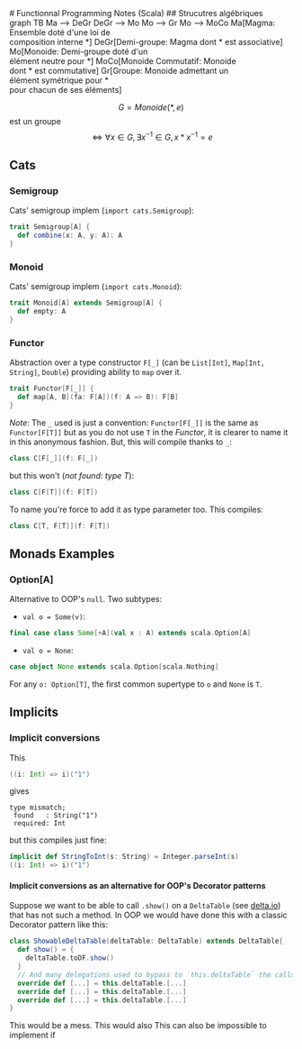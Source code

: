 <!--NOTE HEAD START-->
<link rel="icon" type="image/png" href="./imgs/favicon_db.png" />
<script src="https://cdnjs.cloudflare.com/ajax/libs/mermaid/8.0.0/mermaid.min.js"></script>
<script type="text/x-mathjax-config">MathJax.Hub.Config({tex2jax: {skipTags: ['script', 'noscript','style', 'textarea', 'pre'],inlineMath: [['$','$']]}});</script>
<script src="https://cdn.mathjax.org/mathjax/latest/MathJax.js?config=TeX-AMS-MML_HTMLorMML" type="text/javascript"></script>
<script>document.body.style.background = "#f2f2f2";</script>
<!--NOTE HEAD END-->
# Functionnal Programming Notes (Scala)
## Strucutres algébriques
<div class="mermaid">
graph TB
Ma --> DeGr
DeGr --> Mo
Mo --> Gr
Mo --> MoCo
Ma[Magma: Ensemble doté d'une loi de<br/>composition interne *]
DeGr[Demi-groupe: Magma dont * est associative]
Mo[Monoide: Demi-groupe doté d'un<br/>élément neutre pour *]
MoCo[Monoide Commutatif: Monoide<br/>dont * est commutative]
Gr[Groupe: Monoide admettant un<br/>élément symétrique pour *<br/>pour chacun de ses éléments]
</div>

$$G=Monoide(*,e)$$
est un groupe $$\Leftrightarrow \forall x\in G,\exists x^{-1}\in G,x*x^{-1}=e$$

## Cats
### Semigroup
Cats' semigroup implem (`import cats.Semigroup`):
```scala
trait Semigroup[A] {
  def combine(x: A, y: A): A
}
```
### Monoid
Cats' semigroup implem (`import cats.Monoid`):
```scala
trait Monoid[A] extends Semigroup[A] {
  def empty: A
}
```
### Functor
Abstraction over a type constructor `F[_]` (can be `List[Int]`, `Map[Int, String]`, `Double`) providing ability to `map` over it. 

```scala
trait Functor[F[_]] {
  def map[A, B](fa: F[A])(f: A => B): F[B]
}
```
*Note*: The `_` used is just a convention: `Functor[F[_]]` is the same as `Functor[F[T]]` but as you do not use `T` in the *Functor*, it is clearer to name it in this anonymous fashion. 
But, this will compile thanks to `_`:
```scala
class C[F[_]](f: F[_])
```
but this won't (*not found: type T*):
```scala
class C[F[T]](f: F[T])
```
To name you're force to add it as type parameter too. This compiles:
```scala
class C[T, F[T]](f: F[T])
```

## Monads Examples
### Option[A]
Alternative to OOP's `null`.
Two subtypes:
- `val o = Some(v)`:
```scala
final case class Some[+A](val x : A) extends scala.Option[A]
```
- `val o = None`:
```scala
case object None extends scala.Option[scala.Nothing]
```
For any `o: Option[T]`, the first common supertype to `o` and `None` is `T`.


## Implicits
### Implicit conversions
This
```scala
((i: Int) => i)("1")
```
gives
```
type mismatch;
 found   : String("1")
 required: Int
```
but this compiles just fine:
```scala
implicit def StringToInt(s: String) = Integer.parseInt(s)
((i: Int) => i)("1")
```

#### Implicit conversions as an alternative for OOP's Decorator patterns
Suppose we want to be able to call `.show()` on a `DeltaTable` (see [delta.io](delta.io)) that has not such a method. In OOP we would have done this with a classic Decorator pattern like this:
```scala
class ShowableDeltaTable(deltaTable: DeltaTable) extends DeltaTable{  
  def show() = {  
    deltaTable.toDF.show()  
  }  
  // And many delegations used to bypass to `this.deltaTable` the calls to DeltaTable's behaviors.
  override def [...] = this.deltaTable.[...]
  override def [...] = this.deltaTable.[...]
  override def [...] = this.deltaTable.[...]
}
```

This would be a mess. This would also This can also be impossible to implement if 
<!--stackedit_data:
eyJoaXN0b3J5IjpbLTE1MDEwMTU3OTUsLTg0MTk4MjY5OF19
-->